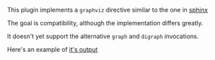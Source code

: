 This plugin implements a `graphviz` directive similar to the one in [sphinx](http://sphinx-doc.org/ext/graphviz.html)

The goal is compatibility, although the implementation differs greatly.

It doesn't yet support the alternative ``graph`` and ``digraph`` invocations.

Here's an example of [it's output](http://ralsina.me/weblog/posts/lunchtime-nikola-feature-graphviz.html)
